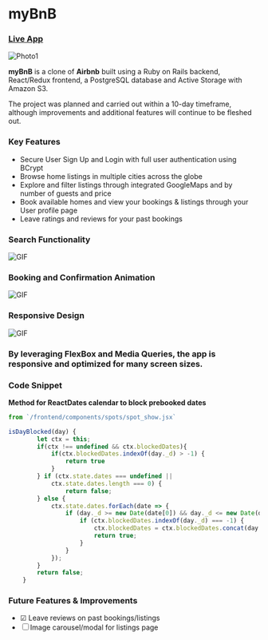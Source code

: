 # **myBnB**

### [Live App](https://mybnbrails.herokuapp.com/#/)
![Photo1](https://i.imgur.com/rOiDxBx.png) 


**myBnB** is a clone of **Airbnb** built using a Ruby on Rails backend, React/Redux frontend, a PostgreSQL database and Active Storage with Amazon S3. 

The project was planned and carried out within a 10-day timeframe, although improvements and additional features will continue to be fleshed out.


### **Key Features**
* Secure User Sign Up and Login with full user authentication using BCrypt
* Browse home listings in multiple cities across the globe
* Explore and filter listings through integrated GoogleMaps and by number of guests and price
* Book available homes and view your bookings & listings through your User profile page
* Leave ratings and reviews for your past bookings

### **Search Functionality** 
![GIF](https://media.giphy.com/media/f6UShQk3eRIfJF7QXM/giphy.gif)

### **Booking and Confirmation Animation** 
![GIF](http://giphygifs.s3.amazonaws.com/media/2yvNnw0BN80IiZ4AMv/giphy.gif)

### **Responsive Design** 
![GIF](https://media.giphy.com/media/coC1Zl9tiaAt9sOqu7/giphy.gif)
### By leveraging FlexBox and Media Queries, the app is responsive and optimized for many screen sizes.


### **Code Snippet**

**Method for ReactDates calendar to block prebooked dates**
``` javascript
from `/frontend/components/spots/spot_show.jsx`

isDayBlocked(day) {
        let ctx = this;
        if(ctx !== undefined && ctx.blockedDates){
            if(ctx.blockedDates.indexOf(day._d) > -1) {
                return true
            }
        } if (ctx.state.dates === undefined ||
            ctx.state.dates.length === 0) {
                return false;
        } else {
            ctx.state.dates.forEach(date => {
                if (day._d >= new Date(date[0]) && day._d <= new Date(date[1])) {
                    if (ctx.blockedDates.indexOf(day._d) === -1) {
                        ctx.blockedDates = ctx.blockedDates.concat(day._d);
                        return true;
                    }
                } 
            });
        }
        return false;
    }

```




### **Future Features & Improvements**
- &#9745; Leave reviews on past bookings/listings 
- &#9744; Image carousel/modal for listings page

